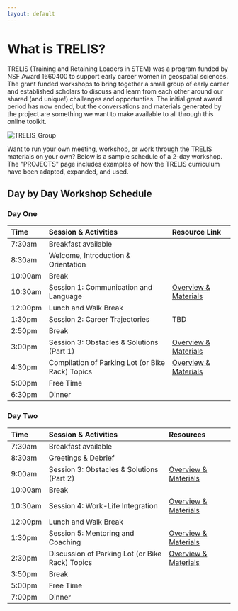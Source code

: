 ```yaml
---
layout: default
---
```


# What is TRELIS?

TRELIS (Training and Retaining Leaders in STEM) was a program funded by NSF Award 1660400 to support early career women in geospatial sciences. The grant funded workshops to bring together a small group of early career and established scholars to discuss and learn from each other around our shared (and unique!) challenges and opportunties. The initial grant award period has now ended, but the conversations and materials generated by the project are something we want to make available to all through this online toolkit.

![TRELIS_Group](assets/images/ALL_TRELIS.JPG)

Want to run your own meeting, workshop, or work through the TRELIS materials on your own? Below is a sample schedule of a 2-day workshop. The "PROJECTS" page includes examples of how the TRELIS curriculum have been adapted, expanded, and used.

## Day by Day Workshop Schedule

### Day One

| Time         | Session & Activities         | Resource Link  |
|:-------------|:------------------|:------|
| 7:30am       | Breakfast available |   |
| 8:30am       | Welcome, Introduction & Orientation   |   |
| 10:00am      | Break       |   |
| 10:30am      | Session 1: Communication and Language   | <a href="https://mstuhlmacher.github.io/TRELIStoolkit/session1"> Overview & Materials </a> |
| 12:00pm      | Lunch and Walk Break       |   |
| 1:30pm       | Session 2: Career Trajectories   | TBD  |
| 2:50pm       | Break  |  |
| 3:00pm       | Session 3: Obstacles & Solutions (Part 1)  | <a href="https://mstuhlmacher.github.io/TRELIStoolkit/session3"> Overview & Materials  </a>  |
| 4:30pm       | Compilation of Parking Lot (or Bike Rack) Topics   | <a href="https://mstuhlmacher.github.io/TRELIStoolkit/parking-lot"> Overview & Materials  </a>  |
| 5:00pm       | Free Time  |   |
| 6:30pm       | Dinner   |   |

### Day Two


| Time         | Session & Activities         | Resources  |
|:-------------|:------------------|:------|
| 7:30am       | Breakfast available |   |
| 8:30am       | Greetings & Debrief  |   |
| 9:00am       | Session 3: Obstacles & Solutions (Part 2)       | <a href="https://mstuhlmacher.github.io/TRELIStoolkit/session3"> Overview & Materials  </a> |
| 10:00am      | Break  |   |
| 10:30am      | Session 4: Work-Life Integration   | <a href="https://mstuhlmacher.github.io/TRELIStoolkit/session4"> Overview & Materials  </a>  |
| 12:00pm      | Lunch and Walk Break       |   |
| 1:30pm       | Session 5: Mentoring and Coaching  | <a href="https://mstuhlmacher.github.io/TRELIStoolkit/session5"> Overview & Materials  </a>  |
| 2:30pm       | Discussion of Parking Lot (or Bike Rack) Topics  | <a href="https://mstuhlmacher.github.io/TRELIStoolkit/parking-lot"> Overview & Materials  </a>  |
| 3:50pm       | Break  |  |
| 5:00pm       | Free Time  |   |
| 7:00pm       | Dinner   |   |
